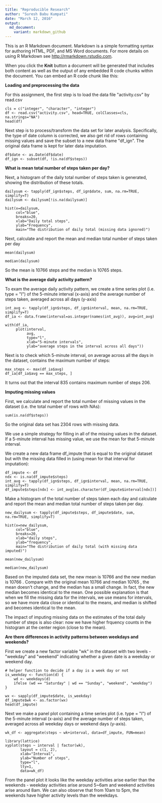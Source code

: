 ```yaml
---
title: "Reproducible Research"
author: "Suresh Babu Kumpati"
date: "March 12, 2016"
output:
  md_document:
    variant: markdown_github
---
```


This is an R Markdown document. Markdown is a simple formatting syntax for authoring HTML, PDF, and MS Word documents. For more details on using R Markdown see <http://rmarkdown.rstudio.com>.

When you click the **Knit** button a document will be generated that includes both content as well as the output of any embedded R code chunks within the document. You can embed an R code chunk like this:

**Loading and preprocessing the data**

For this assignment, the first step is to load the data file "activity.csv" by read.csv


```{r}
cls = c("integer", "character", "integer")
df <- read.csv("activity.csv", head=TRUE, colClasses=cls, na.strings="NA")
head(df)
```
Next step is to process/transform the data set for later analysis. Specifically, the type of date column is corrected, we also get rid of rows containing missing values and save the subset to a new data frame "df_ign". The original data frame is kept for later data imputation. 

```{r}
df$date <- as.Date(df$date)
df_ign <- subset(df, !is.na(df$steps))
```

**What is mean total number of steps taken per day?**

Next, a histogram of the daily total number of steps taken is generated, showing the distribution of these totals.

```{r}
dailysum <- tapply(df_ign$steps, df_ign$date, sum, na.rm=TRUE, simplify=T)
dailysum <- dailysum[!is.na(dailysum)]

hist(x=dailysum,
     col="blue",
     breaks=20,
     xlab="Daily total steps",
     ylab="Frequency",
     main="The distribution of daily total (missing data ignored)")
```


Next, calculate and report the mean and median total number of steps taken per day


```{r}
mean(dailysum)

```
```{r}
median(dailysum)

```
So the mean is 10766 steps and the median is 10765 steps.

**What is the average daily activity pattern?**

To exam the average daily activity pattern, we create a time series plot (i.e. type = "l") of the 5-minute interval (x-axis) and the average number of steps taken, averaged across all days (y-axis)

```{r}
int_avg <- tapply(df_ign$steps, df_ign$interval, mean, na.rm=TRUE, simplify=T)
df_ia <- data.frame(interval=as.integer(names(int_avg)), avg=int_avg)

with(df_ia,
     plot(interval,
          avg,
          type="l",
          xlab="5-minute intervals",
          ylab="average steps in the interval across all days"))
```

Next is to check which 5-minute interval, on average across all the days in the dataset, contains the maximum number of steps:
```{r}
max_steps <- max(df_ia$avg)
df_ia[df_ia$avg == max_steps, ]

```
It turns out that the interval 835 contains maximum number of steps 206.

**Imputing missing values**

First, we calculate and report the total number of missing values in the dataset (i.e. the total number of rows with NAs):


```{r}
sum(is.na(df$steps))

```

So the original data set has 2304 rows with missing data.

We use a simple strategy for filling in all of the missing values in the dataset. If a 5-minute interval has missing value, we use the mean for that 5-minute interval.

We create a new data frame df_impute that is equal to the original dataset but with the missing data filled in (using mean for that interval for imputation):

```{r}
df_impute <- df
ndx <- is.na(df_impute$steps)
int_avg <- tapply(df_ign$steps, df_ign$interval, mean, na.rm=TRUE, simplify=T)
df_impute$steps[ndx] <- int_avg[as.character(df_impute$interval[ndx])]

```
Make a histogram of the total number of steps taken each day and calculate and report the mean and median total number of steps taken per day.

```{R}
new_dailysum <- tapply(df_impute$steps, df_impute$date, sum, na.rm=TRUE, simplify=T)

hist(x=new_dailysum,
     col="blue",
     breaks=20,
     xlab="daily steps",
     ylab="frequency",
     main="The distribution of daily total (with missing data imputed)")
```
```{r}
mean(new_dailysum)
```

```{r}
median(new_dailysum)
```

Based on the imputed data set, the new mean is 10766 and the new median is 10766 . Compare with the original mean 10766 and median 10765 , the mean doesn't change, and the median has a small change. In fact, the new median becomes identical to the mean. One possible explanation is that when we fill the missing data for the intervals, we use means for intervals, so we have more data close or identical to the means, and median is shifted and becomes identical to the mean.

The impact of imputing missing data on the estimates of the total daily number of steps is also clear: now we have higher frquency counts in the histogram at the center region (close to the mean).

**Are there differences in activity patterns between weekdays and weekends?**

First we create a new factor variable "wk" in the dataset with two levels - "weekday" and "weekend" indicating whether a given date is a weekday or weekend day.


```{r}
# helper function to decide if a day is a week day or not
is_weekday <- function(d) {
    wd <- weekdays(d)
    ifelse (wd == "Saturday" | wd == "Sunday", "weekend", "weekday")
}

wx <- sapply(df_impute$date, is_weekday)
df_impute$wk <- as.factor(wx)
head(df_impute)
```

Next we make a panel plot containing a time series plot (i.e. type = "l") of the 5-minute interval (x-axis) and the average number of steps taken, averaged across all weekday days or weekend days (y-axis).

```{r}
wk_df <- aggregate(steps ~ wk+interval, data=df_impute, FUN=mean)

library(lattice)
xyplot(steps ~ interval | factor(wk),
       layout = c(1, 2),
       xlab="Interval",
       ylab="Number of steps",
       type="l",
       lty=1,
       data=wk_df)
```

From the panel plot it looks like the weekday activities arise earlier than the weekends - weekday activities arise around 5~6am and weekend activities arise around 8am. We can also observe that from 10am to 5pm, the weekends have higher activity levels than the weekdays.

